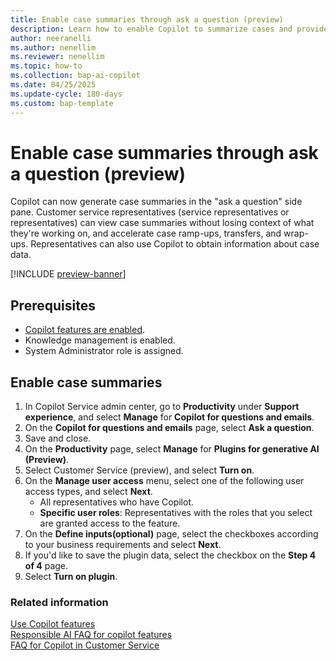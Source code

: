 ```yaml
---
title: Enable case summaries through ask a question (preview)
description: Learn how to enable Copilot to summarize cases and provide case data through the "ask a question" feature. Representatives can use this information to expedite cases.
author: neeranelli
ms.author: nenellim
ms.reviewer: nenellim
ms.topic: how-to
ms.collection: bap-ai-copilot
ms.date: 04/25/2025
ms.update-cycle: 180-days
ms.custom: bap-template
---
```


# Enable case summaries through ask a question (preview)

Copilot can now generate case summaries in the "ask a question" side pane. Customer service representatives (service representatives or representatives) can view case summaries without losing context of what they're working on, and accelerate case ramp-ups, transfers, and wrap-ups. Representatives can also use Copilot to obtain information about case data.

[!INCLUDE [preview-banner](~/../shared-content/shared/preview-includes/preview-banner.md)]

## Prerequisites

- [Copilot features are enabled](configure-copilot-features.md).
- Knowledge management is enabled.
- System Administrator role is assigned.


## Enable case summaries

1. In Copilot Service admin center, go to **Productivity** under **Support experience**, and select **Manage** for **Copilot for questions and emails**.
1. On the **Copilot for questions and emails** page, select **Ask a question**.
1. Save and close.
1. On the **Productivity** page, select **Manage** for **Plugins for generative AI (Preview)**.
1. Select Customer Service (preview), and select **Turn on**.
1. On the **Manage user access** menu, select one of the following user access types, and select **Next**.
    - All representatives who have Copilot.
    - **Specific user roles**: Representatives with the roles that you select are granted access to the feature.
1. On the **Define inputs(optional)** page, select the checkboxes according to your business requirements and select **Next**.
1. If you'd like to save the plugin data, select the checkbox on the **Step 4 of 4** page.
1. Select **Turn on plugin**.

### Related information

[Use Copilot features](../use/use-copilot-features.md)  
[Responsible AI FAQ for copilot features](../implement/faq-responsible-ai-copilot.md)  
[FAQ for Copilot in Customer Service](../administer/faq-copilot-features.md)  

